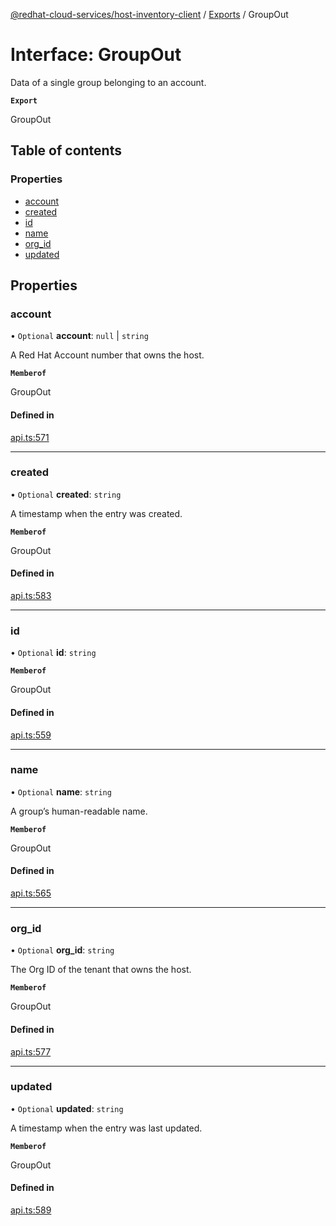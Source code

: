 [@redhat-cloud-services/host-inventory-client](../README.md) / [Exports](../modules.md) / GroupOut

# Interface: GroupOut

Data of a single group belonging to an account.

**`Export`**

GroupOut

## Table of contents

### Properties

- [account](GroupOut.md#account)
- [created](GroupOut.md#created)
- [id](GroupOut.md#id)
- [name](GroupOut.md#name)
- [org\_id](GroupOut.md#org_id)
- [updated](GroupOut.md#updated)

## Properties

### account

• `Optional` **account**: ``null`` \| `string`

A Red Hat Account number that owns the host.

**`Memberof`**

GroupOut

#### Defined in

[api.ts:571](https://github.com/RedHatInsights/javascript-clients/blob/main/packages/host-inventory/api.ts#L571)

___

### created

• `Optional` **created**: `string`

A timestamp when the entry was created.

**`Memberof`**

GroupOut

#### Defined in

[api.ts:583](https://github.com/RedHatInsights/javascript-clients/blob/main/packages/host-inventory/api.ts#L583)

___

### id

• `Optional` **id**: `string`

**`Memberof`**

GroupOut

#### Defined in

[api.ts:559](https://github.com/RedHatInsights/javascript-clients/blob/main/packages/host-inventory/api.ts#L559)

___

### name

• `Optional` **name**: `string`

A group’s human-readable name.

**`Memberof`**

GroupOut

#### Defined in

[api.ts:565](https://github.com/RedHatInsights/javascript-clients/blob/main/packages/host-inventory/api.ts#L565)

___

### org\_id

• `Optional` **org\_id**: `string`

The Org ID of the tenant that owns the host.

**`Memberof`**

GroupOut

#### Defined in

[api.ts:577](https://github.com/RedHatInsights/javascript-clients/blob/main/packages/host-inventory/api.ts#L577)

___

### updated

• `Optional` **updated**: `string`

A timestamp when the entry was last updated.

**`Memberof`**

GroupOut

#### Defined in

[api.ts:589](https://github.com/RedHatInsights/javascript-clients/blob/main/packages/host-inventory/api.ts#L589)
